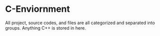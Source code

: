 # C-Enviornment
All project, source codes, and files are all categorized and separated into groups. Anything C++ is stored in here.
